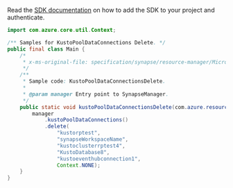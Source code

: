 Read the [SDK documentation](https://github.com/Azure/azure-sdk-for-java/blob/azure-resourcemanager-synapse_1.0.0-beta.6/sdk/synapse/azure-resourcemanager-synapse/README.md) on how to add the SDK to your project and authenticate.

```java
import com.azure.core.util.Context;

/** Samples for KustoPoolDataConnections Delete. */
public final class Main {
    /*
     * x-ms-original-file: specification/synapse/resource-manager/Microsoft.Synapse/preview/2021-06-01-preview/examples/KustoPoolDataConnectionsDelete.json
     */
    /**
     * Sample code: KustoPoolDataConnectionsDelete.
     *
     * @param manager Entry point to SynapseManager.
     */
    public static void kustoPoolDataConnectionsDelete(com.azure.resourcemanager.synapse.SynapseManager manager) {
        manager
            .kustoPoolDataConnections()
            .delete(
                "kustorptest",
                "synapseWorkspaceName",
                "kustoclusterrptest4",
                "KustoDatabase8",
                "kustoeventhubconnection1",
                Context.NONE);
    }
}
```
